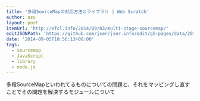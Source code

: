 ```yaml
---
title: '多段SourceMapの対応方法とライブラリ | Web Scratch'
author: azu
layout: post
itemUrl: 'http://efcl.info/2014/09/03/multi-stage-sourcemap/'
editJSONPath: 'https://github.com/jser/jser.info/edit/gh-pages/data/2014/09/index.json'
date: '2014-09-05T10:56:13+00:00'
tags:
  - sourcemap
  - JavaScript
  - library
  - node.js
---
```

多段SourceMapといわれてるものについての問題と、それをマッピングし直すことでその問題を解決するモジュールについて
